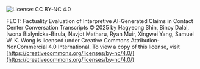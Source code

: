 ![License: CC BY‑NC 4.0](https://mirrors.creativecommons.org/presskit/buttons/88x31/png/by-nc.png)

FECT: Factuality Evaluation of Interpretive AI-Generated Claims in Contact Center Conversation Transcripts  © 2025 by Hagyeong Shin, Binoy Dalal, Iwona Bialynicka-Birula, Navjot Matharu, Ryan Muir, Xingwei Yang, Samuel W. K. Wong is licensed under Creative Commons Attribution-NonCommercial 4.0 International. To view a copy of this license, visit [https://creativecommons.org/licenses/by-nc/4.0/](https://creativecommons.org/licenses/by-nc/4.0/)
